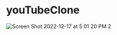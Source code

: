 # youTubeClone

![Screen Shot 2022-12-17 at 5 01 20 PM 2](https://user-images.githubusercontent.com/83500098/208267492-32a0f5af-7373-44ae-9aa3-ea49af0c56f8.png)
